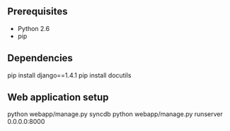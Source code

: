 Prerequisites
-------------

* Python 2.6
* pip

Dependencies
------------

pip install django==1.4.1
pip install docutils

Web application setup
---------------------

python webapp/manage.py syncdb
python webapp/manage.py runserver 0.0.0.0:8000
